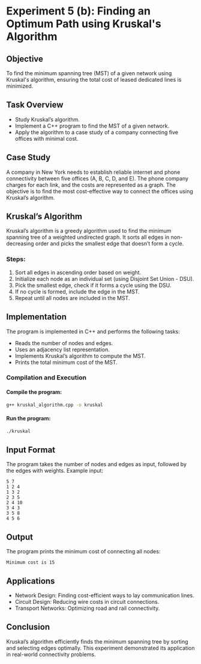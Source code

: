 # Experiment 5 (b): Finding an Optimum Path using Kruskal's Algorithm
## Objective
To find the minimum spanning tree (MST) of a given network using Kruskal's algorithm, ensuring the total cost of leased dedicated lines is minimized.
## Task Overview
- Study Kruskal’s algorithm.
- Implement a C++ program to find the MST of a given network.
- Apply the algorithm to a case study of a company connecting five offices with minimal cost.
## Case Study
A company in New York needs to establish reliable internet and phone connectivity between five offices (A, B, C, D, and E). The phone company charges for each link, and the costs are represented as a graph. The objective is to find the most cost-effective way to connect the offices using Kruskal’s algorithm.

## Kruskal’s Algorithm
Kruskal’s algorithm is a greedy algorithm used to find the minimum spanning tree of a weighted undirected graph. It sorts all edges in non-decreasing order and picks the smallest edge that doesn’t form a cycle.

### Steps:
1. Sort all edges in ascending order based on weight.
2. Initialize each node as an individual set (using Disjoint Set Union - DSU).
3. Pick the smallest edge, check if it forms a cycle using the DSU.
4. If no cycle is formed, include the edge in the MST.
5. Repeat until all nodes are included in the MST.

## Implementation
The program is implemented in C++ and performs the following tasks:
- Reads the number of nodes and edges.
- Uses an adjacency list representation.
- Implements Kruskal’s algorithm to compute the MST.
- Prints the total minimum cost of the MST.

### Compilation and Execution
#### Compile the program:
```sh
g++ kruskal_algorithm.cpp -o kruskal
```
#### Run the program:
```sh
./kruskal
```

## Input Format
The program takes the number of nodes and edges as input, followed by the edges with weights.
Example input:
```
5 7
1 2 4
1 3 2
2 3 5
2 4 10
3 4 3
3 5 8
4 5 6
```

## Output
The program prints the minimum cost of connecting all nodes:
```
Minimum cost is 15
```

## Applications
- Network Design: Finding cost-efficient ways to lay communication lines.
- Circuit Design: Reducing wire costs in circuit connections.
- Transport Networks: Optimizing road and rail connectivity.

## Conclusion
Kruskal’s algorithm efficiently finds the minimum spanning tree by sorting and selecting edges optimally. This experiment demonstrated its application in real-world connectivity problems.

